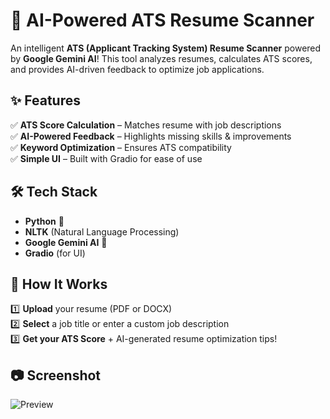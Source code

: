 # 🚀 AI-Powered ATS Resume Scanner  

An intelligent **ATS (Applicant Tracking System) Resume Scanner** powered by **Google Gemini AI**! This tool analyzes resumes, calculates ATS scores, and provides AI-driven feedback to optimize job applications.  

## ✨ Features  
✅ **ATS Score Calculation** – Matches resume with job descriptions  
✅ **AI-Powered Feedback** – Highlights missing skills & improvements  
✅ **Keyword Optimization** – Ensures ATS compatibility  
✅ **Simple UI** – Built with Gradio for ease of use  

## 🛠️ Tech Stack  
- **Python** 🐍  
- **NLTK** (Natural Language Processing)  
- **Google Gemini AI** 🤖  
- **Gradio** (for UI)  

## 🚀 How It Works  
1️⃣ **Upload** your resume (PDF or DOCX)  
2️⃣ **Select** a job title or enter a custom job description  
3️⃣ **Get your ATS Score** + AI-generated resume optimization tips!  

## 📷 Screenshot  
![Preview]([assets/screenshot.png](https://github.com/Charancherry5/ATS_score_checker_using_Gemini_API/blob/main/ATS_cheaker.png))  


